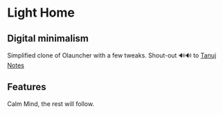 # Light Home

## Digital minimalism
Simplified clone of Olauncher with a few tweaks.
Shout-out 🔊🔊 to [Tanuj Notes](https://github.com/tanujnotes)

## Features
Calm Mind, the rest will follow.